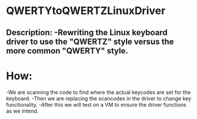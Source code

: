 # QWERTYtoQWERTZLinuxDriver
Description: 
-Rewriting the Linux keyboard driver to use the "QWERTZ" style versus the more common "QWERTY" style. 
-----------------------------------------------------------------------------------------------------
# How:
-We are scanning the code to find where the actual keycodes are set for the keyboard.
-Then we are replacing the scancodes in the driver to change key functionality.
-After this we will test on a VM to ensure the driver functions as we intend.
